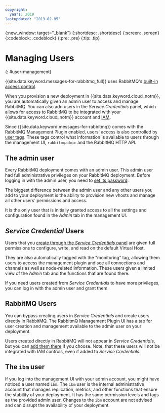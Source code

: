 ```yaml
---
copyright:
  years: 2019
lastupdated: "2019-02-05"
---
```


{:new_window: target="_blank"}
{:shortdesc: .shortdesc}
{:screen: .screen}
{:codeblock: .codeblock}
{:pre: .pre}
{:tip: .tip}


# Managing Users
{: #user-management}

{{site.data.keyword.messages-for-rabbitmq_full}} uses RabbitMQ's [built-in access control](https://www.rabbitmq.com/access-control.html#permissions). 

When you provision a new deployment in {{site.data.keyword.cloud_notm}}, you are automatically given an admin user to access and manage RabbitMQ. You can also add users in the _Service Credentials_ panel, which allows for access to RabbitMQ to be integrated with your {{site.data.keyword.cloud_notm}} account and [IAM](./reference-access-management.html).

Since {{site.data.keyword.messages-for-rabbitmq}} comes with the RabbitMQ Management Plugin enabled, users' access is also controlled by [user tags](https://www.rabbitmq.com/management.html#permissions). These tags control what information is available to users through the management UI, `rabbitmqadmin` and the RabbitMQ HTTP API.

## The admin user

Every RabbitMQ deployment comes with an admin user. This admin user had full administrative privileges on your RabbitMQ deployment. Before logging in with the admin user, you need to [set its password](./howto-admin-password.html).

The biggest difference between the admin user and any other users you add to your deployment is the ability to provision new vhosts and manage all other users' permissions and access. 

It is the only user that is initially granted access to all the settings and configuration found in the _Admin_ tab in the management UI. 

## _Service Credential_ Users

Users that you [create through the _Service Credentials_ panel](./howto-getting-connection-strings.html#generating-connection-strings-from-service-credentials) are given full permissions to configure, write, and read on the default Virtual Host.  

They are also automatically tagged with the "monitoring" tag, allowing them users to access the management plugin and see all connections and channels as well as node-related information. These users given a limited view of the _Admin_ tab and the functions that are found there. 

If you need users created from _Service Credentials_ to have more privileges, you can log in with the admin user and grant them.

## RabbitMQ Users

You can bypass creating users in _Service Credentials_ and create users directly in RabbitMQ. The RabbitmQ Management Plugin UI has a tab for user creation and management available to the admin user on your deployment.

Users created directly in RabbitMQ will not appear in _Service Credentials_, but you can [add them there](./howto-getting-connection-strings.html#generating-service-credentials-for-existing-users) if you choose. Note, that these users will not be integrated with IAM controls, even if added to _Service Credentials_.

## The `ibm` user

If you log into the management UI with your admin account, you might have noticed a user named `ibm`. The `ibm` user is the internal administrative account that manages replication, metrics, and other functions that ensure the stability of your deployment. It has the same permission levels and tags as the provided admin user. Changes to the `ibm` account are not advised and can disrupt the availability of your deployment.